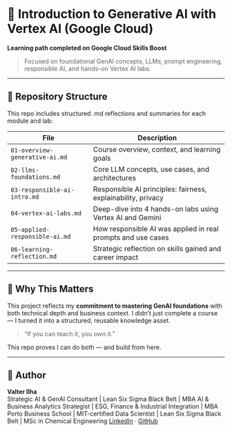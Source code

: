 # 🚀 Introduction to Generative AI with Vertex AI (Google Cloud)

**Learning path completed on Google Cloud Skills Boost**  
> Focused on foundational GenAI concepts, LLMs, prompt engineering, responsible AI, and hands-on Vertex AI labs.

---

## 📂 Repository Structure

This repo includes structured .md reflections and summaries for each module and lab:

| File | Description |
|------|-------------|
| `01-overview-generative-ai.md` | Course overview, context, and learning goals |
| `02-llms-foundations.md` | Core LLM concepts, use cases, and architectures |
| `03-responsible-ai-intro.md` | Responsible AI principles: fairness, explainability, privacy |
| `04-vertex-ai-labs.md` | Deep-dive into 4 hands-on labs using Vertex AI and Gemini |
| `05-applied-responsible-ai.md` | How responsible AI was applied in real prompts and use cases |
| `06-learning-reflection.md` | Strategic reflection on skills gained and career impact |

---

## 🧠 Why This Matters

This project reflects my **commitment to mastering GenAI foundations** with both technical depth and business context. I didn’t just complete a course — I turned it into a structured, reusable knowledge asset.

> “If you can teach it, you own it.”

This repo proves I can do both — and build from here.

---

## 🧭 Author

**Valter Ilha**  
Strategic AI & GenAI Consultant | Lean Six Sigma Black Belt | MBA
AI & Business Analytics Strategist | ESG, Finance & Industrial Integration | MBA Porto Business School | MIT-certified Data Scientist | Lean Six Sigma Black Belt | MSc in Chemical Engineering
[LinkedIn](https://www.linkedin.com/in/valter-ilha) · [GitHub](https://github.com/valter-ilha)
